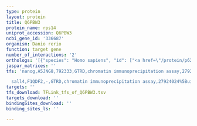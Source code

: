 ```yaml
---
type: protein
layout: protein
title: Q6PBW3
protein_name: rps14
uniprot_accession: Q6PBW3
ncbi_gene_id: '336687'
organism: Danio rerio
function: target gene
number_of_interactions: '2'
orthologs: '[{"species": "Homo sapiens", "id": ["<a href=\"/protein/p62263\">P62263</a>"]}, {"species": "Mus musculus", "id": ["<a href=\"/protein/p62264\">P62264</a>"]}, {"species": "Rattus norvegicus", "id": ["Q6PDV6"]}, {"species": "Drosophila melanogaster", "id": ["<a href=\"/protein/c0hka0\">C0HKA0</a>"]}, {"species": "Caenorhabditis elegans", "id": ["<a href=\"/protein/p48150\">P48150</a>"]}, {"species": "Saccharomyces cerevisiae", "id": ["<a href=\"/protein/p06367\">P06367</a>", "<a href=\"/protein/p39516\">P39516</a>"]}]'
jaspar_matrices: ''
tfs: 'nanog,A5JNG8,792333,GTRD,chromatin immunoprecipitation assay,27924024%5Buid%5D,No

  sall4,F1QDF2,-,GTRD,chromatin immunoprecipitation assay,27924024%5Buid%5D,No'
targets: ''
tfs_download: TFLink_tfs_of_Q6PBW3.tsv
targets_download: ''
bindingSites_download: ''
binding_sites_ls: ''

---
```

